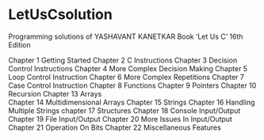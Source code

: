 # LetUsCsolution
Programming solutions of YASHAVANT KANETKAR Book ‘Let Us C’ 16th Edition

Chapter 1    Getting Started
Chapter 2    C Instructions
Chapter 3    Decision Control Instructions
Chapter 4    More Complex Decision Making
Chapter 5    Loop Control Instruction
Chapter 6    More Complex Repetitions
Chapter 7    Case Control Instruction
Chapter 8    Functions
Chapter 9    Pointers
Chapter 10   Recursion
Chapter 13   Arrays        
Chapter 14   Multidimensional Arrays
Chapter 15   Strings
Chapter 16   Handling Multiple Strings
chapter 17   Structures
Chapter 18   Console Input/Output
Chapter 19   File Input/Output
Chapter 20   More Issues In Input/Output
Chapter 21   Operation On Bits
Chapter 22   Miscellaneous Features
